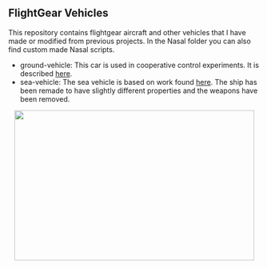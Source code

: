 ## FlightGear Vehicles
This repository contains flightgear aircraft and other vehicles that I have made or modified from previous projects. In the Nasal folder you can also find custom made Nasal scripts. 

* ground-vehicle: This car is used in cooperative control experiments. It is described [here](https://github.com/laperss/fg-cc-sim).
* sea-vehicle: The sea vehicle is based on work found [here](http://wiki.flightgear.org/Swedish_Navy_T21_class_MTB). The ship has been remade to have slightly different properties and the weapons have been removed. 

<p align="center">
  <img width="480" height="300" src="https://user-images.githubusercontent.com/4593893/35376014-867d72a4-01a9-11e8-8340-c74e458e684c.png">
</p>
